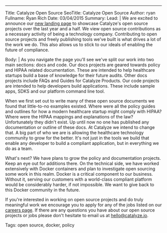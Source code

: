 ---
Title: Catalyze Open Source
SeoTitle: Catalyze Open Source
Author: ryan
Fullname: Ryan Rich
Date: 03/04/2015
Summary: 
Lead: |
We are excited to announce our [new landing page](https://catalyzeio.github.io) to showcase Catalyze's open source projects over the last year and a half. We view open source contributions as a necessary activity of being a technology company. Contributing to open source projects and freely publishing tools we've built is what drives a lot of the work we do. This also allows us to stick to our ideals of enabling the future of compliance.

Body: |
As you navigate the page you'll see we've split our work into two main sections: docs and code. Our docs projects are geared towards policy and HIPAA related documentation. These are intended to help healthcare startups build a base of knowledge for their future audits. Other docs projects include FAQs and Guides for Catalyze Products. Our code projects are intended to help developers build applications. These include sample apps, SDKS and our platform command line tool.

When we first set out to write many of these open source documents we found that little-to-no examples existed. Where were all the policy guides and outlines for how a modern healthcare startup might comply with HIPAA? Where were the HIPAA mappings and explanations of the law? Unfortunately they didn't exist. Up until now no one has published any documentation or outline of these docs. At Catalyze we intend to change that. A big part of who we are is allowing the healthcare technology community to grow for the better. It's not just in the tools we build that enable any developer to build a compliant application, but in everything we do as a team.

What's next? We have plans to grow the policy and documentation projects. Keep an eye out for additions there. On the technical side, we have worked extensively with Docker containers and plan to investigate open sourcing some work in this realm. Docker is a critical component to our business. Without it, serving our customers with a world-class compliant platform would be considerably harder, if not impossible. We want to give back to this Docker community in the future.

If you're interested in working on open source projects and do truly meaningful work we encourage you to apply for any of the jobs listed on our [careers page](https://catalyze.io/jobs). If there are any questions you have about our open source projects or jobs please don't hesitate to email us at [hello@catalyze.io](mailto:hello@catalyze.io).

Tags: open source, docker, policy